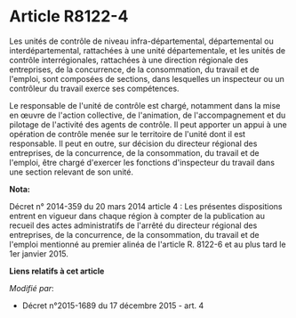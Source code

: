 # Article R8122-4

Les unités de contrôle de niveau infra-départemental, départemental ou interdépartemental, rattachées à une unité
départementale, et les unités de contrôle interrégionales, rattachées à une direction régionale des entreprises, de la
concurrence, de la consommation, du travail et de l'emploi, sont composées de sections, dans lesquelles un inspecteur ou un
contrôleur du travail exerce ses compétences. 

Le responsable de l'unité de contrôle est chargé, notamment dans la mise en œuvre de l'action collective, de l'animation, de
l'accompagnement et du pilotage de l'activité des agents de contrôle. Il peut apporter un appui à une opération de contrôle
menée sur le territoire de l'unité dont il est responsable. Il peut en outre, sur décision du directeur régional des
entreprises, de la concurrence, de la consommation, du travail et de l'emploi, être chargé d'exercer les fonctions
d'inspecteur du travail dans une section relevant de son unité.

**Nota:**

Décret n° 2014-359 du 20 mars 2014 article 4 : Les présentes dispositions entrent en vigueur dans chaque région à compter de
la publication au recueil des actes administratifs de l'arrêté du directeur régional des entreprises, de la concurrence, de
la consommation, du travail et de l'emploi mentionné au premier alinéa de l'article R. 8122-6 et au plus tard le 1er janvier
2015.

**Liens relatifs à cet article**

_Modifié par_:

  - Décret n°2015-1689 du 17 décembre 2015 - art. 4
